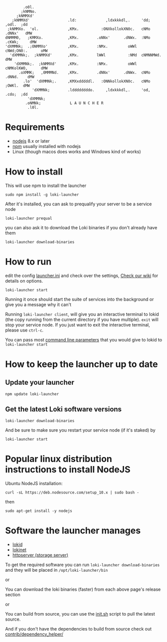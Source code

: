 ```
        .o0l.
       ;kNMNo.
     ;kNMMXd'
   ;kNMMXd'                 .ld:             ,ldxkkkdl,.     'dd;     ,odl.  ;dd
 ;kNMMXo.  'ol.             ,KMx.          :ONXkollokXN0c.   cNMo   .dNNx'   dMW
dNMMM0,   ;KMMXo.           ,KMx.        .oNNx'      .dNWx.  :NMo .cKWk;     dMW
'dXMMNk;  .;ONMMXo'         ,KMx.        :NMx.         oWWl  cNWd;ON0:.      oMW
  'dXMMNk;.  ;kNMMXd'       ,KMx.        lWWl          :NMd  cNMNNMWd.       dMW
    'dXMMNk;.  ;kNMMXd'     ,KMx.        :NMx.         oWWl  cNMKolKWO,      dMW
      .oXMMK;   ,0MMMNd.    ,KMx.        .dNNx'      .dNWx.  cNMo  .dNNd.    dMW
        .lo'  'dXMMNk;.     ,KMXxdddddl.   :ONNkollokXN0c.   cNMo    ;OWKl.  dMW
            'dXMMNk;        .lddddddddo.     ,ldxkkkdl,.     'od,     .cdo;  ;dd
          'dXMMNk;
         .oNMNk;             L A U N C H E R
          .l0l.
```

# Requirements

- [nodejs](https://nodejs.org/en/) 8.x or later
- [npm](https://www.npmjs.com/get-npm) usually installed with nodejs
- Linux (though macos does works and Windows kind of works)

# How to install

This will use npm to install the launcher

`sudo npm install -g loki-launcher`

After it's installed, you can ask to prequalify your server to be a service node

`loki-launcher prequal`

you can also ask it to download the Loki binaries if you don't already have them

`loki-launcher download-binaries`

# How to run

edit the config [launcher.ini](launcher.ini) and check over the settings, [Check our wiki](https://github.com/loki-project/loki-launcher/wiki/Launcher.ini-configuration-documentation) for details on options.

`loki-launcher start`

Running it once should start the suite of services into the background or give you a message why it can't

Running `loki-launcher client`, will give you an interactive terminal to lokid (the copy running from the current directory if you have multiple).
`exit` will stop your service node. If you just want to exit the interactive terminal, please use `ctrl-c`.

You can pass most [command line parameters](https://lokidocs.com/Advanced/lokid/) that you would give to lokid to `loki-launcher start`

# How to keep the launcher up to date

## Update your launcher

`npm update loki-launcher`

## Get the latest Loki software versions

`loki-launcher download-binaries`

And be sure to make sure you restart your service node (if it's staked) by

`loki-launcher start`

# Popular linux distribution instructions to install NodeJS

Ubuntu NodeJS installation:

`curl -sL https://deb.nodesource.com/setup_10.x | sudo bash -`

then

`sudo apt-get install -y nodejs`

# Software the launcher manages

- [lokid](https://github.com/loki-project/loki)
- [lokinet](https://github.com/loki-project/loki-network)
- [httpserver (storage server)](https://github.com/loki-project/loki-storage-server)

To get the required software you can run `loki-launcher download-binaries` and they will be placed in `/opt/loki-launcher/bin`

or

You can download the loki binaries (faster) from each above page's release section

or

You can build from source, you can use the [init.sh](init.sh) script to pull the latest source.

And if you don't have the dependencies to build from source check out [contrib/dependency_helper/](contrib/dependency_helper/getDepsUnix.sh)
